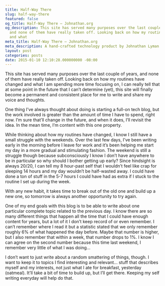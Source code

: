 ```yaml
---
title: Half-Way There
slug: half-way-there
featured: false
og_title: Half-Way There – Johnathan.org
og_description: This site has served many purposes over the last couple of years,
  and none of them have really taken off. Looking back on how my routines have changed
  and what
meta_title: Half-Way There – Johnathan.org
meta_description: A hand-crafted technology product by Johnathan Lyman
layout: post
categories: posts
date: 2015-01-10 12:10:28.000000000 -08:00
---
```


This site has served many purposes over the last couple of years, and none of them have really taken off. Looking back on how my routines have changed and what I am spending more time focusing on, I can really tell that at some point in the future that I can’t determine (yet), this site will finally become a permanent and consistent place for me to write and share my voice and thoughts.

One thing I’ve always thought about doing is starting a full-on tech blog, but the work involved is greater than the amount of time I have to spend, right now. I’m sure that’ll change in the future, and when it does, I’ll revisit the idea. In the mean time, I’m content with this one property.

While thinking about how my routines have changed, I know I still have a small struggle with the weekends. Over the last few days, I’ve been writing early in the morning before I leave for work and it’s been helping me start my day in a more gradual and stimulating fashion. The weekend is still a struggle though because subconsciously I know I don’t have anywhere to be in particular so why should I bother getting up early? Since hindsight is always 20/20, I can tell my 8 hour-past self that I wouldn’t feel like crap for sleeping 14 hours and my day wouldn’t be half-wasted away. I could have done a ton of stuff in the 5-7 hours I could have had as extra if I stuck to the routine I set up during the week.

With any new habit, it takes time to break out of the old one and build up a new one, so tomorrow is always another opportunity to try again.

One of my end goals with this blog is to be able to write about one particular complete topic related to the previous day. I know there are so many different things that happen all the time that I could have enough content for years, but a lot of it I don’t keep record of or even remember. I can’t remember where I read it but a statistic stated that we only remember roughly 6% of what happened the day before. Maybe that number is higher, but I also remember that within a week, that number drops to 1%. I know I can agree on the second number because this time last weekend, I remember very little of what I was doing…

I don’t want to just write about a random smattering of things, though. I want to keep it to topics I find interesting and relevant… stuff that describes myself and my interests, not just what I ate for breakfast, yesterday (oatmeal). It’ll take a bit of time to build up, but I’ll get there. Keeping my self writing everyday will help do that.

